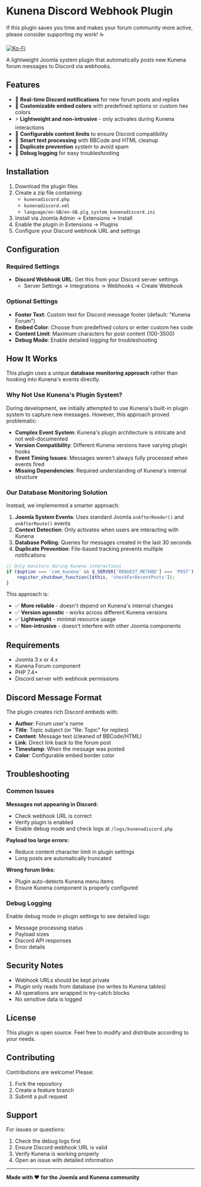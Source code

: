 # Kunena Discord Webhook Plugin

If this plugin saves you time and makes your forum community more active, please consider supporting my work! ☕

[![Ko-Fi](https://img.shields.io/badge/Ko--fi-F16061?style=for-the-badge&logo=ko-fi&logoColor=white)](https://ko-fi.com/ailocksmith)

A lightweight Joomla system plugin that automatically posts new Kunena forum messages to Discord via webhooks.

## Features

- 🔗 **Real-time Discord notifications** for new forum posts and replies
- 🎨 **Customizable embed colors** with predefined options or custom hex colors
- ⚡ **Lightweight and non-intrusive** - only activates during Kunena interactions
- 🔧 **Configurable content limits** to ensure Discord compatibility
- 📝 **Smart text processing** with BBCode and HTML cleanup
- 🚫 **Duplicate prevention** system to avoid spam
- 🐛 **Debug logging** for easy troubleshooting

## Installation

1. Download the plugin files
2. Create a zip file containing:
   - `kunenadiscord.php`
   - `kunenadiscord.xml`
   - `language/en-GB/en-GB.plg_system_kunenadiscord.ini`
3. Install via Joomla Admin → Extensions → Install
4. Enable the plugin in Extensions → Plugins
5. Configure your Discord webhook URL and settings

## Configuration

### Required Settings
- **Discord Webhook URL**: Get this from your Discord server settings
  - Server Settings → Integrations → Webhooks → Create Webhook

### Optional Settings
- **Footer Text**: Custom text for Discord message footer (default: "Kunena Forum")
- **Embed Color**: Choose from predefined colors or enter custom hex code
- **Content Limit**: Maximum characters for post content (100-3500)
- **Debug Mode**: Enable detailed logging for troubleshooting

## How It Works

This plugin uses a unique **database monitoring approach** rather than hooking into Kunena's events directly.

### Why Not Use Kunena's Plugin System?

During development, we initially attempted to use Kunena's built-in plugin system to capture new messages. However, this approach proved problematic:

- **Complex Event System**: Kunena's plugin architecture is intricate and not well-documented
- **Version Compatibility**: Different Kunena versions have varying plugin hooks
- **Event Timing Issues**: Messages weren't always fully processed when events fired
- **Missing Dependencies**: Required understanding of Kunena's internal structure

### Our Database Monitoring Solution

Instead, we implemented a smarter approach:

1. **Joomla System Events**: Uses standard Joomla `onAfterRender()` and `onAfterRoute()` events
2. **Context Detection**: Only activates when users are interacting with Kunena
3. **Database Polling**: Queries for messages created in the last 30 seconds
4. **Duplicate Prevention**: File-based tracking prevents multiple notifications

```php
// Only monitors during Kunena interactions
if ($option === 'com_kunena' && $_SERVER['REQUEST_METHOD'] === 'POST') {
    register_shutdown_function([$this, 'checkForRecentPosts']);
}
```

This approach is:
- ✅ **More reliable** - doesn't depend on Kunena's internal changes
- ✅ **Version agnostic** - works across different Kunena versions
- ✅ **Lightweight** - minimal resource usage
- ✅ **Non-intrusive** - doesn't interfere with other Joomla components

## Requirements

- Joomla 3.x or 4.x
- Kunena Forum component
- PHP 7.4+
- Discord server with webhook permissions

## Discord Message Format

The plugin creates rich Discord embeds with:
- **Author**: Forum user's name
- **Title**: Topic subject (or "Re: Topic" for replies)
- **Content**: Message text (cleaned of BBCode/HTML)
- **Link**: Direct link back to the forum post
- **Timestamp**: When the message was posted
- **Color**: Configurable embed border color

## Troubleshooting

### Common Issues

**Messages not appearing in Discord:**
- Check webhook URL is correct
- Verify plugin is enabled
- Enable debug mode and check logs at `/logs/kunenadiscord.php`

**Payload too large errors:**
- Reduce content character limit in plugin settings
- Long posts are automatically truncated

**Wrong forum links:**
- Plugin auto-detects Kunena menu items
- Ensure Kunena component is properly configured

### Debug Logging

Enable debug mode in plugin settings to see detailed logs:
- Message processing status
- Payload sizes
- Discord API responses
- Error details

## Security Notes

- Webhook URLs should be kept private
- Plugin only reads from database (no writes to Kunena tables)
- All operations are wrapped in try-catch blocks
- No sensitive data is logged

## License

This plugin is open source. Feel free to modify and distribute according to your needs.

## Contributing

Contributions are welcome! Please:
1. Fork the repository
2. Create a feature branch
3. Submit a pull request

## Support

For issues or questions:
1. Check the debug logs first
2. Ensure Discord webhook URL is valid
3. Verify Kunena is working properly
4. Open an issue with detailed information

---

**Made with ❤️ for the Joomla and Kunena community**
